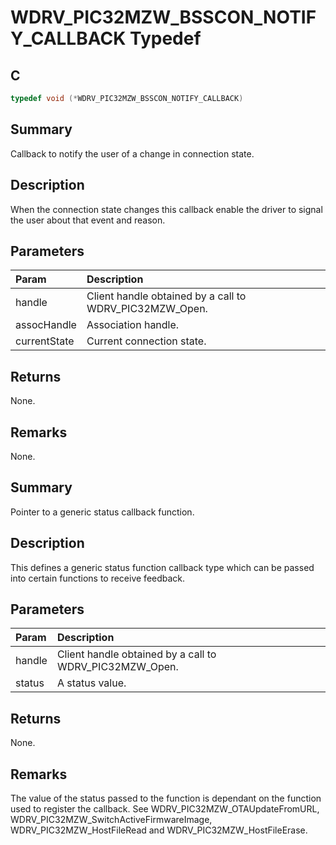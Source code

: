# WDRV_PIC32MZW_BSSCON_NOTIFY_CALLBACK Typedef

## C

```c
typedef void (*WDRV_PIC32MZW_BSSCON_NOTIFY_CALLBACK)

```

## Summary

Callback to notify the user of a change in connection state.  

## Description

When the connection state changes this callback enable the driver to signal
the user about that event and reason.

## Parameters

| Param | Description |
|:----- |:----------- |
| handle | Client handle obtained by a call to WDRV_PIC32MZW_Open. |
| assocHandle | Association handle. |
| currentState | Current connection state.  

## Returns

None.  

## Remarks

None.  


## Summary

Pointer to a generic status callback function.  

## Description

This defines a generic status function callback type which can be passed
into certain functions to receive feedback.

## Parameters

| Param | Description |
|:----- |:----------- |
| handle | Client handle obtained by a call to WDRV_PIC32MZW_Open. |
| status | A status value.  

## Returns

None.  

## Remarks

The value of the status passed to the function is dependant on the function used to register the callback.  See WDRV_PIC32MZW_OTAUpdateFromURL, WDRV_PIC32MZW_SwitchActiveFirmwareImage, WDRV_PIC32MZW_HostFileRead and WDRV_PIC32MZW_HostFileErase.  


